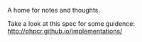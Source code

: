 A home for notes and thoughts.

Take a look at this spec for some guidence: http://phpcr.github.io/implementations/
